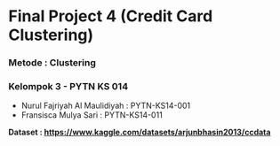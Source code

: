 # Final Project 4 (Credit Card Clustering)
### Metode : Clustering

### Kelompok 3 - PYTN KS 014
- Nurul Fajriyah Al Maulidiyah  : PYTN-KS14-001 
- Fransisca Mulya Sari          : PYTN-KS14-011

**Dataset : https://www.kaggle.com/datasets/arjunbhasin2013/ccdata**
